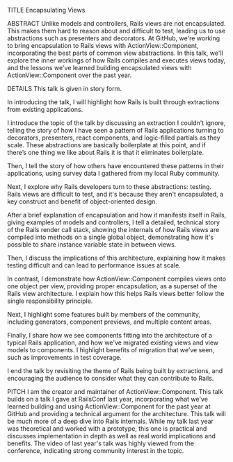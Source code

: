 TITLE
Encapsulating Views

ABSTRACT
Unlike models and controllers, Rails views are not encapsulated. This makes them hard to reason about and difficult to test, leading us to use abstractions such as presenters and decorators. At GitHub, we're working to bring encapsulation to Rails views with ActionView::Component, incorporating the best parts of common view abstractions. In this talk, we'll explore the inner workings of how Rails compiles and executes views today, and the lessons we've learned building encapsulated views with ActionView::Component over the past year.

DETAILS
This talk is given in story form.

In introducing the talk, I will highlight how Rails is built through extractions from existing applications. 

I introduce the topic of the talk by discussing an extraction I couldn't ignore, telling the story of how I have seen a pattern of Rails applications turning to decorators, presenters, react components, and logic-filled partials as they scale. These abstractions are basically boilerplate at this point, and if there’s one thing we like about Rails it is that it eliminates boilerplate.

Then, I tell the story of how others have encountered these patterns in their applications, using survey data I gathered from my local Ruby community. 

Next, I explore why Rails developers turn to these abstractions: testing. Rails views are difficult to test, and it's because they aren't encapsulated, a key construct and benefit of object-oriented design.

After a brief explanation of encapsulation and how it manifests itself in Rails, giving examples of models and controllers, I tell a detailed, technical story of the Rails render call stack, showing the internals of how Rails views are compiled into methods on a single global object, demonstrating how it's possible to share instance variable state in between views.

Then, I discuss the implications of this architecture, explaining how it makes testing difficult and can lead to performance issues at scale.

In contrast, I demonstrate how ActionView::Component compiles views onto one object per view, providing proper encapsulation, as a superset of the Rails view architecture. I explain how this helps Rails views better follow the single responsibility principle.

Next, I highlight some features built by members of the community, including generators, component previews, and multiple content areas.

Finally, I share how we see components fitting into the architecture of a typical Rails application, and how we've migrated existing views and view models to components. I highlight benefits of migration that we’ve seen, such as improvements in test coverage.

I end the talk by revisiting the theme of Rails being built by extractions, and encouraging the audience to consider what they can contribute to Rails.

PITCH
I am the creator and maintainer of ActionView::Component. This talk builds on a talk I gave at RailsConf last year, incorporating what we've learned building and using ActionView::Component for the past year at GitHub and providing a technical argument for the architecture. This talk will be much more of a deep dive into Rails internals. While my talk last year was theoretical and worked with a prototype, this one is practical and discusses implementation in depth as well as real world implications and benefits. The video of last year's talk was highly viewed from the conference, indicating strong community interest in the topic.

